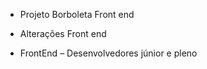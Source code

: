 * Projeto Borboleta Front end

* Alterações Front end

* FrontEnd – Desenvolvedores júnior e pleno 
